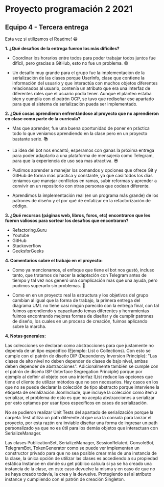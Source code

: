 # Proyecto programación 2 2021
## Equipo 4 - Tercera entrega

Esta vez si utilizamos el Readme! :grin:

**1. ¿Qué desafíos de la entrega fueron los más difíciles?**
- Coordinar los horarios entre todos para poder trabajar todos juntos fue difícil, pero gracias a GitHub, esto no fue un problema. :smile:

- Un desafío muy grande para el grupo fue la implementación de la serialización de las clases porque UserInfo, clase que contiene la información del usuario
y que interactúa con muchos objetos diferentes relacionados al usuario, contenía un atributo que era una interfaz de diferentes roles que el usuario podía tener.
Aunque el planteo estaba bien y cumplía con el patrón OCP, se tuvo que rediseñar ese apartado para que el sistema de serialización pueda ser implementado.

**2. ¿Qué cosas aprendieron enfrentándose al proyecto que no aprendieron en clase como parte de la currícula?**
- Mas que aprender, fue una buena oportunidad de poner en práctica todo lo que veniamos aprendiendo en la clase pero en un proyecto bastante serio. :books:
- La idea del bot nos encantó, esperamos con ganas la próxima entrega para poder adaptarlo a una plataforma de mensajería como Telegram, para que la experiencia de uso sea mas atractiva. :sunglasses:

- Pudimos aprender a manejar los comandos y opciones que ofrece Git y GitHub de forma más practica y constante, ya que casi todos los días teniamos que manejar
conflictos en ramas, subir reformas y aprender a convivir en un repositorio con otras personas que codean diferente.
- Aprendimos la implementación real (en un programa más grande) de los patrones de diseño y el por qué de enfatizar en la refactorización de código.

**3. ¿Qué recursos (páginas web, libros, foros, etc) encontraron que les fueron valiosos para sortear los desafíos que encontraron?**
- Refactoring.Guru
- Youtube
- GitHub
- Stackoverflow
- GeeksforGeeks

**4. Comentarios sobre el trabajo en el proyecto:**
- Como ya mencionamos, el enfoque que tiene el bot nos gustó, incluso tanto, que tratamos de hacer la adaptación con Telegram antes de tiempo y tal vez nos generó una complicación mas que una ayuda, pero pudimos superarlo sin problemas. :muscle:

- Como en en un proyecto real la estructura y los objetivos del grupo cambian al igual que la forma de trabajo, la primera entrega del diagrama UML no tiene casi
ningún parecido con la entrega final, con tal fuimos aprendiendo y capacitando temas diferentes y herramientas fuimos encontrando mejores formas de diseñar y de cumplir patrones de diseño, los cuales en un proceso de creación, fuimos aplicando sobre la marcha.


**4. Notas generales:**

Las colecciones se declaran como abstracciones para que justamente no dependa de un tipo especifico (Ejemplo: List o Collections). Con esto se cumple
con el patrón de diseño DIP (Dependency Inversion Principle): "Las clases de alto nivel no deben depender de clases de bajo nivel, ambas deben depender de abstracciones". Adicionalmente también se cumple con el patrón de diseño ISP (Interface Segregation Principle) porque por ejemplo al definir al objeto con una interfaz IList reduce las opciones que tiene el cliente de utilizar métodos que no son necesarios. Hay casos en los que no se puede declarar la colección de
tipo abstracto porque interviene la etiqueta de serialización JsonInclude, que incluye la colección como item a serializar, el problema de esto es que no acepta
abstracciones a serializar por esto optamos por usar tipos específicos en casos de serialización.

No se pudieron realizar Unit Tests del apartado de serialización porque la carpeta Test utiliza un path diferente al que usa la consola para lanzar el proyecto, por
esta razón era inviable diseñar una forma de ingresar un path personalizado ya que no es útil para los demás objetos que interactuan con SerializeManager.

Las clases PublicationSet, SerializeManager, SessionRelated, ConsoleBot, TelegramBot, TokenGenerator como se puede ver implementan un constructor privado para que no sea posible crear más de una instancia de la clase, la única opción de utilizar las clases es accediendo a su propiedad estática Instance en donde su get público calcula si ya se ha creado una instancia de la clase, en este caso devuelve la misma y en caso de que no se haya creado todavía, la crea y la devuelve. Protegiendo
así al atributo instance y cumpliendo con el patrón de creación Singleton.